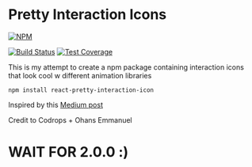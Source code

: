 # Pretty Interaction Icons

[![NPM](https://nodei.co/npm/react-pretty-interaction-icons.png)](https://nodei.co/npm/react-pretty-interaction-icons/)

[![Build Status](https://travis-ci.org/wuweiweiwu/pretty-interaction-icons.svg?branch=master)](https://travis-ci.org/wuweiweiwu/pretty-interaction-icons)
[![Test Coverage](https://api.codeclimate.com/v1/badges/985d64669476fe4ab7bd/test_coverage)](https://codeclimate.com/github/wuweiweiwu/pretty-interaction-icons/test_coverage)

This is my attempt to create a npm package containing interaction icons that look cool w different animation libraries

```
npm install react-pretty-interaction-icon
```

Inspired by this [Medium post](https://medium.freecodecamp.org/how-i-re-built-the-medium-clap-effect-and-what-i-got-out-of-the-experiment-991672995fdf?source=user_profile---------6----------------)

Credit to Codrops + Ohans Emmanuel

# WAIT FOR 2.0.0 :)

